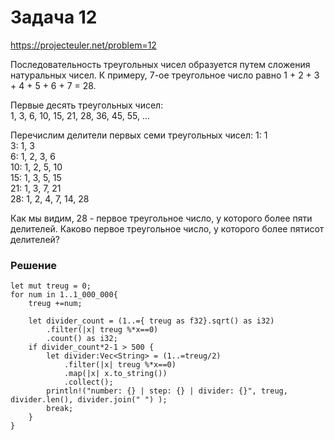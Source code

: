 # Задача 12
https://projecteuler.net/problem=12

Последовательность треугольных чисел образуется путем сложения натуральных чисел.
К примеру, 7-ое треугольное число равно 1 + 2 + 3 + 4 + 5 + 6 + 7 = 28.

Первые десять треугольных чисел:  
1, 3, 6, 10, 15, 21, 28, 36, 45, 55, ...

Перечислим делители первых семи треугольных чисел:
1: 1  
3: 1, 3  
6: 1, 2, 3, 6  
10: 1, 2, 5, 10  
15: 1, 3, 5, 15  
21: 1, 3, 7, 21  
28: 1, 2, 4, 7, 14, 28

Как мы видим, 28 - первое треугольное число, у которого более пяти делителей.
Каково первое треугольное число, у которого более пятисот делителей?

### Решение
```
let mut treug = 0;
for num in 1..1_000_000{
    treug +=num;

    let divider_count = (1..={ treug as f32}.sqrt() as i32)
        .filter(|x| treug %*x==0)
        .count() as i32;
    if divider_count*2-1 > 500 {
        let divider:Vec<String> = (1..=treug/2)
            .filter(|x| treug %*x==0)
            .map(|x| x.to_string())
            .collect();
        println!("number: {} | step: {} | divider: {}", treug, divider.len(), divider.join(" ") );
        break;
    }
}
```
 ​